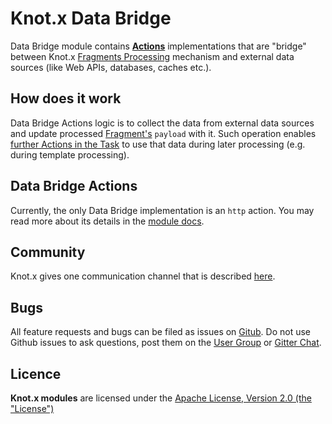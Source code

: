 # Knot.x Data Bridge
Data Bridge module contains [**Actions**](https://github.com/Knotx/knotx-fragments-handler/tree/master/api#action)
implementations that are "bridge" between Knot.x [Fragments Processing](https://github.com/Knotx/knotx-fragments-handler)
mechanism and external data sources (like Web APIs, databases, caches etc.).

## How does it work
Data Bridge Actions logic is to collect the data from external data sources and update processed [Fragment's](https://github.com/Knotx/knotx-fragment-api#knotx-fragment-api)
`payload` with it. Such operation enables [further Actions in the Task](https://github.com/Knotx/knotx-fragments-handler#how-does-it-works) 
to use that data during later processing (e.g. during template processing).

## Data Bridge Actions
Currently, the only Data Bridge implementation is an `http` action. You may read more about its details
in the [module docs](https://github.com/Knotx/knotx-data-bridge/tree/master/http).

## Community
Knot.x gives one communication channel that is described [here](https://github.com/Knotx/knotx#community).

## Bugs
All feature requests and bugs can be filed as issues on [Gitub](https://github.com/Knotx/knotx-data-bridge/issues).
Do not use Github issues to ask questions, post them on the [User Group](https://groups.google.com/forum/#!forum/knotx) or [Gitter Chat](https://gitter.im/Knotx/Lobby).

## Licence
**Knot.x modules** are licensed under the [Apache License, Version 2.0 (the "License")](https://www.apache.org/licenses/LICENSE-2.0.txt)